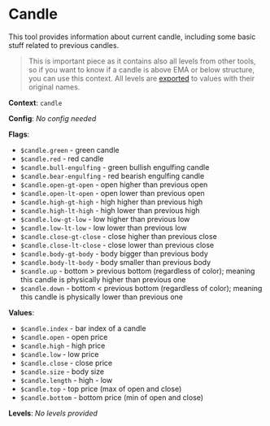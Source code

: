 # Candle

This tool provides information about current candle, including some basic stuff related to previous candles.

> This is important piece as it contains also all levels from other tools, so if you want to know if a candle is above EMA or below structure, you can use this context.
> All levels are [exported](../../levels) to values with their original names.

**Context**: `candle`

**Config**:
_No config needed_

**Flags**:
*	`$candle.green`            - green candle
*   `$candle.red`              - red candle
*   `$candle.bull-engulfing`   - green bullish engulfing candle
*   `$candle.bear-engulfing`   - red bearish engulfing candle
*   `$candle.open-gt-open`     - open higher than previous open
*   `$candle.open-lt-open`     - open lower than previous open
*   `$candle.high-gt-high`     - high higher than previous high
*   `$candle.high-lt-high`     - high lower than previous high
*   `$candle.low-gt-low`       - low higher than previous low
*   `$candle.low-lt-low`       - low lower than previous low
*   `$candle.close-gt-close`   - close higher than previous close
*   `$candle.close-lt-close`   - close lower than previous close
*   `$candle.body-gt-body`     - body bigger than previous body
*   `$candle.body-lt-body`     - body smaller than previous body
*   `$candle.up`               - bottom > previous bottom (regardless of color); meaning this candle is physically higher than previous one
*   `$candle.down`             - bottom < previous bottom (regardless of color); meaning this candle is physically lower than previous one

**Values**:
* `$candle.index`  - bar index of a candle
* `$candle.open`     - open price
* `$candle.high`     - high price
* `$candle.low`      - low price
* `$candle.close`    - close price
* `$candle.size`     - body size
* `$candle.length`   - high - low
* `$candle.top`      - top price (max of open and close)
* `$candle.bottom`   - bottom price (min of open and close)

**Levels**:
_No levels provided_
